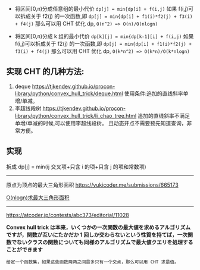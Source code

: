- 将区间[0,n)分成任意组的最小代价
  `dp[j] = min{dp[i] + f(i,j)`
  如果 f(i,j)可以拆成关于 f2(j) 的一次函数,即
  `dp[j] = min{dp[i] + f1(i)*f2(j) + f3(i) + f4(j)`
  那么可以用 CHT 优化 dp, `O(n^2) => O(n)/O(nlogn)`

- 将区间[0,n)分成 k 组的最小代价
  `dp[k][j] = min{dp[k-1][i] + f(i,j)`
  如果 f(i,j)可以拆成关于 f2(j) 的一次函数,即
  `dp[j] = min{dp[i] + f1(i)*f2(j) + f3(i) + f4(j)`
  那么可以用 CHT 优化 dp, `O(k*n^2) => O(k*n)/O(k*nlogn)`

## 实现 CHT 的几种方法:

1. deque
   https://tjkendev.github.io/procon-library/python/convex_hull_trick/deque.html
   使用条件:追加的直线斜率单增/单减。
2. 李超线段树
   https://tjkendev.github.io/procon-library/python/convex_hull_trick/li_chao_tree.html
   追加的直线斜率不满足单增/单减的时候,可以使用李超线段树。
   且动态开点不需要预先知道查询，非常方便。

## 实现

拆成 dp[j] = min(ij 交叉项+只含 i 的项+只含 j 的项和常数项)

---

原点为顶点的最大三角形面积
https://yukicoder.me/submissions/665173

[O(nlogn)求最大三角形面积](https://leetcode.cn/problems/largest-triangle-area/description/?envType=daily-question&envId=2025-09-27)

---

https://atcoder.jp/contests/abc373/editorial/11028

**Convex hull trick は本来，いくつかの一次関数の最大値を求めるアルゴリズムですが，関数が互いにたかだか 1 回しか交わらないという性質を持てば，一次関数でないクラスの関数についても同様のアルゴリズムで最大値クエリを処理することができます**

`给定一个函数集，如果这些函数两两之间最多只有一个交点，那么可以用 CHT 求最值。`

